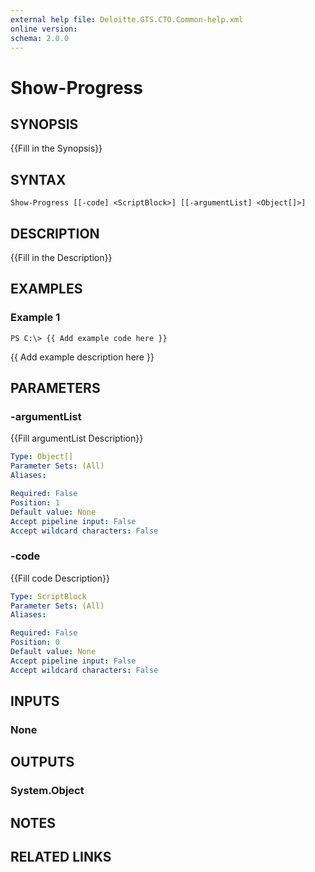 ```yaml
---
external help file: Deloitte.GTS.CTO.Common-help.xml
online version: 
schema: 2.0.0
---
```


# Show-Progress

## SYNOPSIS
{{Fill in the Synopsis}}

## SYNTAX

```
Show-Progress [[-code] <ScriptBlock>] [[-argumentList] <Object[]>]
```

## DESCRIPTION
{{Fill in the Description}}

## EXAMPLES

### Example 1
```
PS C:\> {{ Add example code here }}
```

{{ Add example description here }}

## PARAMETERS

### -argumentList
{{Fill argumentList Description}}

```yaml
Type: Object[]
Parameter Sets: (All)
Aliases: 

Required: False
Position: 1
Default value: None
Accept pipeline input: False
Accept wildcard characters: False
```

### -code
{{Fill code Description}}

```yaml
Type: ScriptBlock
Parameter Sets: (All)
Aliases: 

Required: False
Position: 0
Default value: None
Accept pipeline input: False
Accept wildcard characters: False
```

## INPUTS

### None


## OUTPUTS

### System.Object

## NOTES

## RELATED LINKS

